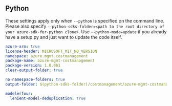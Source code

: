 ## Python

These settings apply only when `--python` is specified on the command line.
Please also specify `--python-sdks-folder=<path to the root directory of your azure-sdk-for-python clone>`.
Use `--python-mode=update` if you already have a setup.py and just want to update the code itself.

``` yaml $(python)
azure-arm: true
license-header: MICROSOFT_MIT_NO_VERSION
namespace: azure.mgmt.costmanagement
package-name: azure-mgmt-costmanagement
package-version: 1.0.0b1
clear-output-folder: true
```


``` yaml $(python)
no-namespace-folders: true
output-folder: $(python-sdks-folder)/costmanagement/azure-mgmt-costmanagement/azure/mgmt/costmanagement
```

``` yaml $(python) 
modelerfour:
  lenient-model-deduplication: true
```
